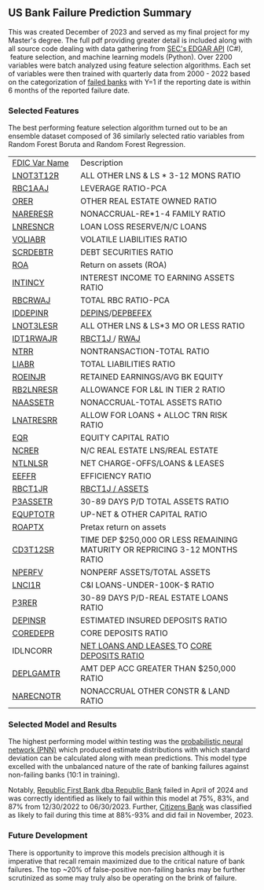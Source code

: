 ## US Bank Failure Prediction Summary

This was created December of 2023 and served as my final project for my Master's degree. The full pdf providing greater detail is included along with all source code dealing with data gathering from [SEC's EDGAR API](https://www.sec.gov/search-filings/edgar-search-assistance/accessing-edgar-data) (C#),  feature selection, and machine learning models (Python). Over 2200 variables were batch analyzed using feature selection algorithms. Each set of variables were then trained with quarterly data from 2000 - 2022 based on the categorization of [failed banks](https://www.fdic.gov/bank-failures/failed-bank-list) with Y=1 if the reporting date is within 6 months of the reported failure date.

### Selected Features

The best performing feature selection algorithm turned out to be an ensemble dataset composed of 36 similarly selected ratio variables from Random Forest Boruta and Random Forest Regression. 


<table><tbody><tr><td style="height:15.0pt;width:111pt;"><a href="https://banks.data.fdic.gov/docs/risview_properties.yaml">FDIC Var Name</td><td style="width:410pt;">Description</td></tr><tr><td style="height:15.0pt;"><a href="https://www7.fdic.gov/DICT/app/templates/Index.html#!/Details/LNOT3T12/FTS/FI">LNOT3T12R</a></td><td>ALL OTHER LNS &amp; LS * 3-12 MONS RATIO</td></tr><tr><td style="height:15.0pt;"><a href="https://www7.fdic.gov/DICT/app/templates/Index.html#!/Details/RBC1AAJ/RAT/FI">RBC1AAJ</td><td>LEVERAGE RATIO-PCA</td></tr><tr><td style="height:15.0pt;"><a href="https://www7.fdic.gov/DICT/app/templates/Index.html#!/Details/ORERES/FTS/FI">ORER</td><td>OTHER REAL ESTATE OWNED RATIO</td></tr><tr><td style="height:15.0pt;"><a href="https://www7.fdic.gov/DICT/app/templates/Index.html#!/Details/NARERES/FTS/FI">NARERESR</td><td>NONACCRUAL-RE*1-4 FAMILY RATIO</td></tr><tr><td style="height:15.0pt;"><a href="https://www7.fdic.gov/DICT/app/templates/Index.html#!/Details/LNRESNCR/RAT/FI">LNRESNCR</td><td>LOAN LOSS RESERVE/N/C LOANS</td></tr><tr><td style="height:15.0pt;"><a href="https://www7.fdic.gov/DICT/app/templates/Index.html#!/Details/VOLIAB/CDI/FI">VOLIABR</td><td>VOLATILE LIABILITIES RATIO</td></tr><tr><td style="height:15.0pt;"><a href="https://www7.fdic.gov/DICT/app/templates/Index.html#!/Details/SCRDEBT/FTS/FI">SCRDEBTR</td><td>DEBT SECURITIES RATIO</td></tr><tr><td style="height:15.0pt;"><a href="https://www7.fdic.gov/DICT/app/templates/Index.html#!/Details/ROA/RAT/FI">ROA</td><td>Return on assets (ROA)</td></tr><tr><td style="height:15.0pt;"><a href="https://www7.fdic.gov/DICT/app/templates/Index.html#!/Details/INTINCY/RAT/FI">INTINCY</td><td>INTEREST INCOME TO EARNING ASSETS RATIO</td></tr><tr><td style="height:15.0pt;"><a href="https://www7.fdic.gov/DICT/app/templates/Index.html#!/Details/RBCRWAJ/RAT/FI">RBCRWAJ</td><td>TOTAL RBC RATIO-PCA</td></tr><tr><td style="height:15.0pt;"><a href="https://banks.data.fdic.gov/docs/risview_properties.yaml">IDDEPINR</td><td><a href="https://www7.fdic.gov/DICT/app/templates/Index.html#!/Details/DEPINS/CDI/FI">DEPINS</a>/<a href="https://www7.fdic.gov/DICT/app/templates/Index.html#!/Details/DEPBEFEX/FTS/FI">DEPBEFEX<a/></td></tr><tr><td style="height:15.0pt;"><a href="https://www7.fdic.gov/DICT/app/templates/Index.html#!/Details/LNOT3LES/FTS/FI">LNOT3LESR</td><td>ALL OTHER LNS &amp; LS*3 MO OR LESS RATIO</td></tr><tr><td style="height:15.0pt;"><a href="">IDT1RWAJR</td><td> <a href="https://www7.fdic.gov/DICT/app/templates/Index.html#!/Details/RBCT1J/CDI/FI">RBCT1J </a> / <a href="https://www7.fdic.gov/DICT/app/templates/Index.html#!/Details/RWAJ/CDI/FI">RWAJ</a></td></tr><tr><td style="height:15.0pt;"><a href="https://www7.fdic.gov/DICT/app/templates/Index.html#!/Details/NTR/FTS/FI">NTRR</td><td>NONTRANSACTION-TOTAL RATIO</td></tr><tr><td style="height:15.0pt;"><a href="https://www7.fdic.gov/DICT/app/templates/Index.html#!/Details/LIAB/FTS/FI">LIABR</td><td>TOTAL LIABILITIES RATIO</td></tr><tr><td style="height:15.0pt;"><a href="https://www7.fdic.gov/DICT/app/templates/Index.html#!/Details/ROEINJR/RAT/FI">ROEINJR</td><td>RETAINED EARNINGS/AVG BK EQUITY</td></tr><tr><td style="height:15.0pt;"><a href="https://www7.fdic.gov/DICT/app/templates/Index.html#!/Details/RB2LNRES/FTS/FI">RB2LNRESR</td><td>ALLOWANCE FOR L&amp;L IN TIER 2 RATIO</td></tr><tr><td style="height:15.0pt;"><a href="https://www7.fdic.gov/DICT/app/templates/Index.html#!/Details/NAASSET/FTS/FI">NAASSETR</td><td>NONACCRUAL-TOTAL ASSETS RATIO</td></tr><tr><td style="height:15.0pt;"><a href="https://www7.fdic.gov/DICT/app/templates/Index.html#!/Details/LNATRESR/RAT/FI">LNATRESRR</td><td>ALLOW FOR LOANS + ALLOC TRN RISK RATIO</td></tr><tr><td style="height:15.0pt;"><a href="https://www7.fdic.gov/DICT/app/templates/Index.html#!/Details/EQ/FTS/FI">EQR</td><td>EQUITY CAPITAL RATIO</td></tr><tr><td style="height:15.0pt;"><a href="https://www7.fdic.gov/DICT/app/templates/Index.html#!/Details/NCRER/RAT/FI">NCRER</td><td>N/C REAL ESTATE LNS/REAL ESTATE</td></tr><tr><td style="height:15.0pt;"><a href="https://www7.fdic.gov/DICT/app/templates/Index.html#!/Details/NTLNLSR/RAT/FI">NTLNLSR</td><td>NET CHARGE-OFFS/LOANS &amp; LEASES</td></tr><tr><td style="height:15.0pt;"><a href="https://www7.fdic.gov/DICT/app/templates/Index.html#!/Details/EEFFR/RAT/FI">EEFFR</td><td>EFFICIENCY RATIO</td></tr><tr><td style="height:15.0pt;"><a href="">RBCT1JR</td><td><a href="https://www7.fdic.gov/DICT/app/templates/Index.html#!/Details/RBCT1J/CDI/FI"> RBCT1J / ASSETS</td></tr><tr><td style="height:15.0pt;"><a href="https://www7.fdic.gov/DICT/app/templates/Index.html#!/Details/P3ASSET/FTS/FI">P3ASSETR</td><td>30-89 DAYS P/D TOTAL ASSETS RATIO</td></tr><tr><td style="height:15.0pt;"><a href="https://www7.fdic.gov/DICT/app/templates/Index.html#!/Details/EQUPTOT/FTS/FI">EQUPTOTR</td><td>UP-NET &amp; OTHER CAPITAL RATIO</td></tr><tr><td style="height:15.0pt;"><a href="https://www7.fdic.gov/DICT/app/templates/Index.html#!/Details/ROAPTX/RAT/FI">ROAPTX</td><td>Pretax return on assets</td></tr><tr><td style="height:15.0pt;"><a href="https://www7.fdic.gov/DICT/app/templates/Index.html#!/Details/CD3T12S/FTS/FI">CD3T12SR</td><td>TIME DEP $250,000 OR LESS REMAINING MATURITY OR REPRICING 3-12 MONTHS RATIO</td></tr><tr><td style="height:15.0pt;"><a href="https://www7.fdic.gov/DICT/app/templates/Index.html#!/Details/NPERFV/RAT/FI">NPERFV</td><td>NONPERF ASSETS/TOTAL ASSETS</td></tr><tr><td style="height:15.0pt;"><a href="https://www7.fdic.gov/DICT/app/templates/Index.html#!/Details/LNCI1/CDI/FI">LNCI1R</td><td>C&amp;I LOANS-UNDER-100K-$ RATIO</td></tr><tr><td style="height:15.0pt;"><a href="https://www7.fdic.gov/DICT/app/templates/Index.html#!/Details/P3RER/RAT/FI">P3RER</td><td>30-89 DAYS P/D-REAL ESTATE LOANS RATIO</td></tr><tr><td style="height:15.0pt;"><a href="https://www7.fdic.gov/DICT/app/templates/Index.html#!/Details/DEPINS/CDI/FI">DEPINSR</td><td>ESTIMATED INSURED DEPOSITS RATIO</td></tr><tr><td style="height:15.0pt;"><a href="https://www7.fdic.gov/DICT/app/templates/Index.html#!/Details/COREDEP/CDI/FI">COREDEPR</td><td>CORE DEPOSITS RATIO</td></tr><tr><td style="height:15.0pt;">IDLNCORR</td><td><a href="https://www7.fdic.gov/DICT/app/templates/Index.html#!/Details/DEPINS/CDI/FI">NET LOANS AND LEASES </a> TO <a href="https://www7.fdic.gov/DICT/app/templates/Index.html#!/Details/COREDEP/CDI/FI"> CORE DEPOSITS RATIO </a></td></tr><tr><td style="height:15.0pt;"><a href="https://www7.fdic.gov/DICT/app/templates/Index.html#!/Details/DEPLGAMT/CDI/FI">DEPLGAMTR</td><td>AMT DEP ACC GREATER THAN $250,000 RATIO</td></tr><tr><td style="height:15.0pt;"><a href="https://www7.fdic.gov/DICT/app/templates/Index.html#!/Details/NARECNOT/FTS/FI">NARECNOTR</td><td>NONACCRUAL OTHER CONSTR &amp; LAND RATIO</td></tr></tbody></table>

### Selected Model and Results

The highest performing model within testing was the [probabilistic neural network (PNN)](https://keras.io/examples/keras_recipes/bayesian_neural_networks/) which produced estimate distributions with which standard deviation can be calculated along with mean predictions. This model type excelled with the unbalanced nature of the rate of banking failures against non-failing banks (10:1 in training).

Notably, [Republic First Bank dba Republic Bank](https://www.fdic.gov/resources/resolutions/bank-failures/failed-bank-list/republicbank.html) failed in April of 2024 and was correctly identified as likely to fail within this model at 75%, 83%, and 87% from 12/30/2022 to 06/30/2023. Further, [Citizens Bank](https://www.fdic.gov/resources/resolutions/bank-failures/failed-bank-list/citizensbank.html) was classified as likely to fail during this time at 88%-93% and did fail in November, 2023. 

### Future Development

There is opportunity to improve this models precision although it is imperative that recall remain maximized due to the critical nature of bank failures. The top ~20% of false-positive non-failing banks may be further scrutinized as some may truly also be operating on the brink of failure.
